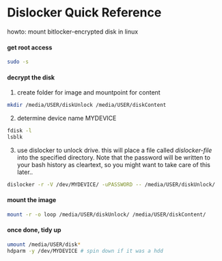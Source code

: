 # Dislocker Quick Reference

howto: mount bitlocker-encrypted disk in linux


#### get root access
``` bash
sudo -s
```

#### decrypt the disk

1. create folder for image and mountpoint for content  
``` bash
mkdir /media/USER/diskUnlock /media/USER/diskContent
```

2. determine device name MYDEVICE  
``` bash
fdisk -l
lsblk
```
3. use dislocker to unlock drive. this will place a file called *dislocker-file* into the specified directory. Note that the password will be written to your bash history as cleartext, so you might want to take care of this later..  
``` bash
dislocker -r -V /dev/MYDEVICE/ -uPASSWORD -- /media/USER/diskUnlock/
````

#### mount the image
``` bash
mount -r -o loop /media/USER/diskUnlock/ /media/USER/diskContent/
```

#### once done, tidy up
``` bash
umount /media/USER/disk*
hdparm -y /dev/MYDEVICE # spin down if it was a hdd
```
